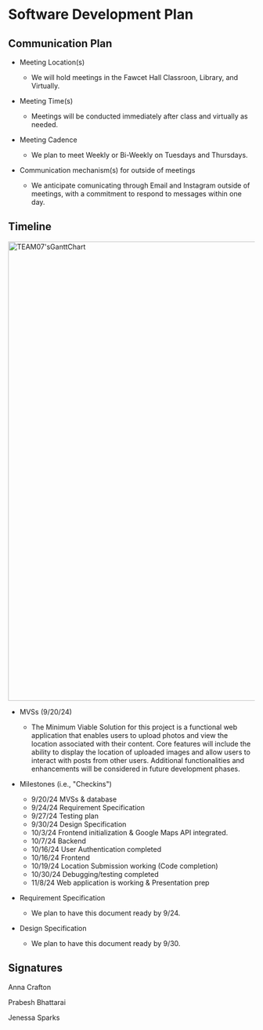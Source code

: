 # Software Development Plan

## Communication Plan
* Meeting Location(s)
  * We will hold meetings in the Fawcet Hall Classroon, Library, and Virtually.
  
* Meeting Time(s)
  * Meetings will be conducted immediately after class and virtually as needed. 
  
* Meeting Cadence
  * We plan to meet Weekly or Bi-Weekly on Tuesdays and Thursdays.
  
* Communication mechanism(s) for outside of meetings
  * We anticipate comunicating through Email and Instagram outside of meetings, with a commitment to respond to messages within one day. 

## Timeline
 <img width="936" alt="TEAM07'sGanttChart" src="https://github.com/user-attachments/assets/4b1309a8-2061-4786-960e-208c9431c288">
 
  * MVSs (9/20/24)
      - The Minimum Viable Solution for this project is a functional web application that enables users to upload photos and view the location associated with their content. Core features will include the ability to display the location of uploaded images and allow users to interact with posts from other users. Additional functionalities and enhancements will be considered in future development phases.
 
  * Milestones (i.e., "Checkins")
       -  9/20/24 MVSs & database 
       -  9/24/24 Requirement Specification
       -  9/27/24 Testing plan
       -  9/30/24 Design Specification
       -  10/3/24 Frontend initialization & Google Maps API integrated.
       -  10/7/24 Backend
       -  10/16/24 User Authentication completed
       -  10/16/24 Frontend
       -  10/19/24 Location Submission working (Code completion)
       -  10/30/24 Debugging/testing completed
       -  11/8/24  Web application is working & Presentation prep

  * Requirement Specification
       - We plan to have this document ready by 9/24. 
  * Design Specification
       - We plan to have this document ready by 9/30.
         

## Signatures
Anna Crafton

Prabesh Bhattarai

Jenessa Sparks
